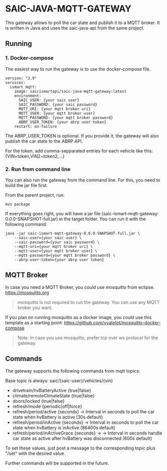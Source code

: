 # SAIC-JAVA-MQTT-GATEWAY

This gateway allows to poll the car state and publish it to 
a MQTT broker. It is written in Java and uses the saic-java-api 
from the same project.


## Running

### 1. Docker-compose

The easiest way to run the gateway is to use the docker-compose file. 

```
version: "3.9"
services:
  ismart_mqtt:
    image: saicismartapi/saic-java-mqtt-gateway:latest
    environment:
      SAIC_USER: {your saic user}
      SAIC_PASSWORD: {your saic password}
      MQTT_URI: {your mqtt broker uri}
      MQTT_USER: {your mqtt broker user}
      MQTT_PASSWORD: {your mqtt broker password}
      ABRP_USER_TOKEN: {your abrp user token}
    restart: on-failure
```
The ABRP_USER_TOKEN is optional. If you provide it, the gateway will also publish the car state to the ABRP API.

For the token, add comma-sepparated entries for each vehicle like this: {VIN=token,VIN2=token2,...}

### 2. Run from command line

You can also run the gateway from the command line. For this, you need to build the jar file first.

From the parent project, run:
```
mvn package
```

If everything goes right, you will have a jar file (saic-ismart-mqtt-gateway-0.0.0-SNAPSHOT-full.jar) 
in the target folder. You can run it with the following command:
```
java -jar saic-ismart-mqtt-gateway-0.0.0-SNAPSHOT-full.jar \
    --saic-user={your saic user} \
    --saic-password={your saic password} \
    --mqtt-uri={your mqtt broker uri} \
    --mqtt-user={your mqtt broker user} \
    --mqtt-password={your mqtt broker password} \
    --abrp-user-token={your abrp user token}
```

## MQTT Broker
In case you need a MQTT Broker, you could use mosquitto from eclipse. https://mosquitto.org

> mosquitto is not required to run the gateway. You can use any MQTT broker you want.

If you plan on running mosquitto as a docker image, you could use this template
as a starting point: https://github.com/vvatelot/mosquitto-docker-compose

> Note: In case you use mosquitto, prefer tcp over ws protocol for the gateway.

## Commands

The gateway supports the following commands from mqtt topics:

Base topic is always:
    saic/{saic-user}/vehicles/{vin}

* drivetrain/hvBatteryActive {true|false}
* climate/remoteClimateState {true|false}
* doors/locked {true|false}
* refresh/mode {periodic|off|force}
* refresh/period/active {seconds} -> Interval in seconds to poll the car state when hvBattery is active (30s default)
* refresh/period/inActive {seconds} -> Interval in seconds to poll the car state when hvBattery is inActive (86400s default)
* refresh/period/inActiveGrace {seconds} -> -> Interval in seconds handle car state as active after hvBattery was disconnected (600s default)

To set these values, just post a message to the corresponding topic plus "/set" with the desired value. 

Further commands will be supported in the future.
